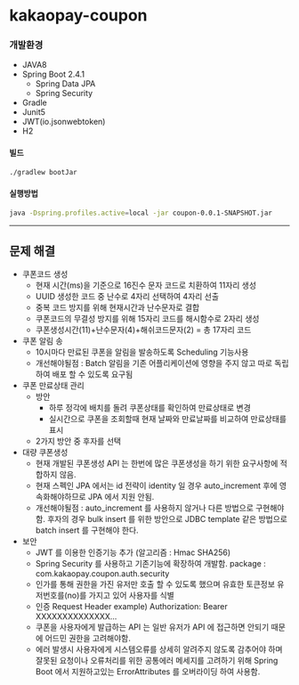 # kakaopay-coupon


### 개발환경
- JAVA8
- Spring Boot 2.4.1
  - Spring Data JPA
  - Spring Security
- Gradle
- Junit5
- JWT(io.jsonwebtoken)
- H2

#### 빌드
``` bash
./gradlew bootJar  
```
#### 실행방법
``` bash
java -Dspring.profiles.active=local -jar coupon-0.0.1-SNAPSHOT.jar
```
----

## 문제 해결
- 쿠폰코드 생성
  - 현재 시간(ms)을 기준으로 16진수 문자 코드로 치환하여 11자리 생성 
  - UUID 생성한 코드 중 난수로 4자리 선택하여 4자리 선출
  - 중복 코드 방지를 위해 현재시간과 난수문자로 결합 
  - 쿠폰코드의 무결성 방지를 위해 15자리 코드를 해시함수로 2자리 생성
  - 쿠폰생성시간(11)+난수문자(4)+해쉬코드문자(2) = 총 17자리 코드
- 쿠폰 알림 송
  - 10시마다 만료된 쿠폰을 알림을 발송하도록 Scheduling 기능사용
  - 개선해야될점 : Batch 알림을 기존 어플리케이션에 영향을 주지 않고 따로 독립하여 배포 할 수 있도록 요구됨
- 쿠폰 만료상태 관리
  - 방안
    - 하루 정각에 배치를 돌려 쿠폰상태를 확인하여 만료상태로 변경
    - 실시간으로 쿠폰을 조회할때 현재 날짜와 만료날짜를 비교하여 만료상태를 표시
  - 2가지 방안 중 후자를 선택
- 대량 쿠폰생성
  - 현재 개발된 쿠폰생성 API 는 한번에 많은 쿠폰생성을 하기 위한 요구사항에 적합하지 않음.
  - 현재 스펙인 JPA 에서는 id 전략이 identity 일 경우 auto_increment 후에 영속화해야하므로 JPA 에서 지원 안됨.
  - 개선해야될점 : auto_increment 를 사용하지 않거나 다른 방법으로 구현해야함.
    후자의 경우 bulk insert 를 위한 방안으로 JDBC template 같은 방법으로 batch insert 를 구현해야 한다. 
- 보안
  - JWT 를 이용한 인증기능 추가 (알고리즘 : Hmac SHA256) 
  - Spring Security 를 사용하고 기존기능에 확장하여 개발함. package : com.kakaopay.coupon.auth.security
  - 인가를 통해 권한을 가진 유저만 호출 할 수 있도록 했으며 유효한 토큰정보 유저번호를(no)를 가지고 있어 사용자를 식별
  - 인증 Request Header example) Authorization: Bearer XXXXXXXXXXXXXX...
  - 쿠폰을 사용자에게 발급하는 API 는 일반 유저가 API 에 접근하면 안되기 때문에 어드민 권한을 고려해야함.
  - 에러 발생시 사용자에게 시스템오류를 상세히 알려주지 않도록 감추어야 하며 잘못된 요청이나 오류처리를 위한 
    공통에러 메세지를 고려하기 위해 Spring Boot 에서 지원하고있는 ErrorAttributes 를 오버라이딩 하여 사용함.
